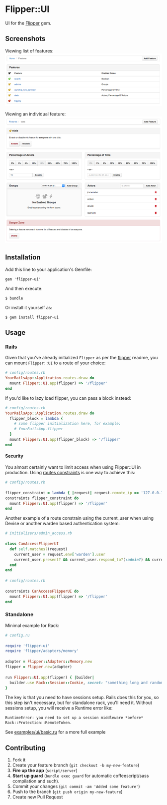 # Flipper::UI

UI for the [Flipper](https://github.com/jnunemaker/flipper) gem.

## Screenshots

Viewing list of features:
![features](images/features.png)

Viewing an individual feature:
![feature](images/feature.png)

## Installation

Add this line to your application's Gemfile:

    gem 'flipper-ui'

And then execute:

    $ bundle

Or install it yourself as:

    $ gem install flipper-ui

## Usage

### Rails

Given that you've already initialized `Flipper` as per the [flipper](https://github.com/jnunemaker/flipper) readme, you can mount `Flipper::UI` to a route of your choice:

```ruby
# config/routes.rb
YourRailsApp::Application.routes.draw do
  mount Flipper::UI.app(flipper) => '/flipper'
end
```

If you'd like to lazy load flipper, you can pass a block instead:

```ruby
# config/routes.rb
YourRailsApp::Application.routes.draw do
  flipper_block = lambda {
    # some flipper initialization here, for example:
    # YourRailsApp.flipper
  }
  mount Flipper::UI.app(flipper_block) => '/flipper'
end
```

#### Security

You almost certainly want to limit access when using Flipper::UI in production. Using [routes constraints](http://guides.rubyonrails.org/routing.html#request-based-constraints) is one way to achieve this:

```ruby
# config/routes.rb

flipper_constraint = lambda { |request| request.remote_ip == '127.0.0.1' }
constraints flipper_constraint do
  mount Flipper::UI.app(flipper) => '/flipper'
end
```

Another example of a route constrain using the current_user when using Devise or another warden based authentication system:

```ruby
# initializers/admin_access.rb

class CanAccessFlipperUI
  def self.matches?(request)
    current_user = request.env['warden'].user
    current_user.present? && current_user.respond_to?(:admin?) && current_user.admin?
  end
end

# config/routes.rb

constraints CanAccessFlipperUI do
  mount Flipper::UI.app(flipper) => '/flipper'
end
```


### Standalone

Minimal example for Rack:

```ruby
# config.ru

require 'flipper-ui'
require 'flipper/adapters/memory'

adapter = Flipper::Adapters::Memory.new
flipper = Flipper.new(adapter)

run Flipper::UI.app(flipper) { |builder|
  builder.use Rack::Session::Cookie, secret: "something long and random"
}
```

The key is that you need to have sessions setup. Rails does this for you, so this step isn't necessary, but for standalone rack, you'll need it. Without sessions setup, you will receive a Runtime error like:

```
RuntimeError: you need to set up a session middleware *before* Rack::Protection::RemoteToken.
```

See [examples/ui/basic.ru](https://github.com/jnunemaker/flipper/blob/master/examples/ui/basic.ru) for a more full example

## Contributing

1. Fork it
2. Create your feature branch (`git checkout -b my-new-feature`)
3. **Fire up the app** (`script/server`)
4. **Start up guard** (`bundle exec guard` for automatic coffeescript/sass compilation and such).
5. Commit your changes (`git commit -am 'Added some feature'`)
6. Push to the branch (`git push origin my-new-feature`)
7. Create new Pull Request
